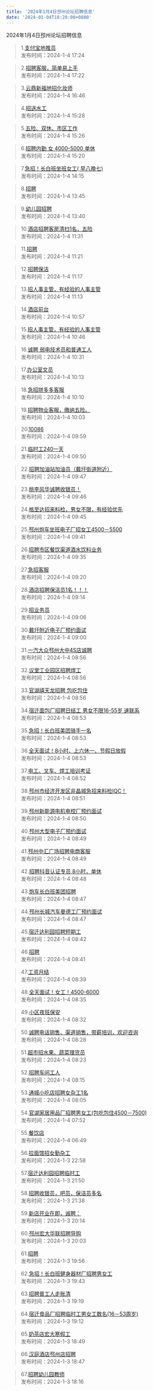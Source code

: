 ```yaml
---
title: '2024年1月4日邳州论坛招聘信息'
date: '2024-01-04T18:20:00+0800'
---
```

2024年1月4日邳州论坛招聘信息
<!--more-->
>1.[支付宝地推员](https://www.pzzc.net/forum.php?mod=viewthread&tid=10381282)<br>
>发布时间：2024-1-4 17:24

>2.[招聘客服，简单易上手](https://www.pzzc.net/forum.php?mod=viewthread&tid=10381281)<br>
>发布时间：2024-1-4 17:22

>3.[云鼎新福地招化妆师](https://www.pzzc.net/forum.php?mod=viewthread&tid=10381268)<br>
>发布时间：2024-1-4 16:46

>4.[招送水工](https://www.pzzc.net/forum.php?mod=viewthread&tid=10381251)<br>
>发布时间：2024-1-4 15:28

>5.[五险、双休、市区工作](https://www.pzzc.net/forum.php?mod=viewthread&tid=10381249)<br>
>发布时间：2024-1-4 15:26

>6.[招聘内勤  女 4000-5000 单休](https://www.pzzc.net/forum.php?mod=viewthread&tid=10381247)<br>
>发布时间：2024-1-4 15:20

>7.[急招！长白班坐班女工( 早八晚七)](https://www.pzzc.net/forum.php?mod=viewthread&tid=10381230)<br>
>发布时间：2024-1-4 14:15

>8.[招聘](https://www.pzzc.net/forum.php?mod=viewthread&tid=10381225)<br>
>发布时间：2024-1-4 13:45

>9.[幼儿园招聘](https://www.pzzc.net/forum.php?mod=viewthread&tid=10381223)<br>
>发布时间：2024-1-4 13:40

>10.[酒店招聘客房清扫1名，五险](https://www.pzzc.net/forum.php?mod=viewthread&tid=10381197)<br>
>发布时间：2024-1-4 11:31

>11.[招聘](https://www.pzzc.net/forum.php?mod=viewthread&tid=10381190)<br>
>发布时间：2024-1-4 11:21

>12.[招聘保洁](https://www.pzzc.net/forum.php?mod=viewthread&tid=10381188)<br>
>发布时间：2024-1-4 11:17

>13.[招人事主管，有经验的人事主管](https://www.pzzc.net/forum.php?mod=viewthread&tid=10381187)<br>
>发布时间：2024-1-4 11:13

>14.[酒店前台](https://www.pzzc.net/forum.php?mod=viewthread&tid=10381184)<br>
>发布时间：2024-1-4 10:57

>15.[招人事主管，有经验的人事主管](https://www.pzzc.net/forum.php?mod=viewthread&tid=10381183)<br>
>发布时间：2024-1-4 10:46

>16.[诚聘 弱电技术员和普通工人](https://www.pzzc.net/forum.php?mod=viewthread&tid=10381181)<br>
>发布时间：2024-1-4 10:31

>17.[办公室文员](https://www.pzzc.net/forum.php?mod=viewthread&tid=10381176)<br>
>发布时间：2024-1-4 10:13

>18.[急招拼多多客服](https://www.pzzc.net/forum.php?mod=viewthread&tid=10381175)<br>
>发布时间：2024-1-4 10:10

>19.[招聘物业客服，缴纳五险。](https://www.pzzc.net/forum.php?mod=viewthread&tid=10381172)<br>
>发布时间：2024-1-4 10:03

>20.[10086](https://www.pzzc.net/forum.php?mod=viewthread&tid=10381171)<br>
>发布时间：2024-1-4 09:59

>21.[临时工240一天](https://www.pzzc.net/forum.php?mod=viewthread&tid=10381165)<br>
>发布时间：2024-1-4 09:50

>22.[招聘加油站加油员（戴圩街道附近）](https://www.pzzc.net/forum.php?mod=viewthread&tid=10381163)<br>
>发布时间：2024-1-4 09:47

>23.[桃李风华诚聘收银员！](https://www.pzzc.net/forum.php?mod=viewthread&tid=10381160)<br>
>发布时间：2024-1-4 09:46

>24.[格至达招来料检，男女不限，有经验优先](https://www.pzzc.net/forum.php?mod=viewthread&tid=10381158)<br>
>发布时间：2024-1-4 09:45

>25.[邳州炮车坐班电子厂招女工4500－5500](https://www.pzzc.net/forum.php?mod=viewthread&tid=10381157)<br>
>发布时间：2024-1-4 09:41

>26.[招聘市区餐饮渠道酒水饮料业务](https://www.pzzc.net/forum.php?mod=viewthread&tid=10381153)<br>
>发布时间：2024-1-4 09:35

>27.[急招客服](https://www.pzzc.net/forum.php?mod=viewthread&tid=10381148)<br>
>发布时间：2024-1-4 09:20

>28.[酒店招聘保洁员1名！！！](https://www.pzzc.net/forum.php?mod=viewthread&tid=10381146)<br>
>发布时间：2024-1-4 09:14

>29.[招业务员](https://www.pzzc.net/forum.php?mod=viewthread&tid=10381144)<br>
>发布时间：2024-1-4 09:06

>30.[戴圩附近电子厂预约面试](https://www.pzzc.net/forum.php?mod=viewthread&tid=10381143)<br>
>发布时间：2024-1-4 09:00

>31.[一汽大众邳州大中4S店诚聘](https://www.pzzc.net/forum.php?mod=viewthread&tid=10381141)<br>
>发布时间：2024-1-4 08:56

>32.[议堂工业园区招聘焊工](https://www.pzzc.net/forum.php?mod=viewthread&tid=10381139)<br>
>发布时间：2024-1-4 08:56

>33.[官湖禧天龙招聘 包吃包住](https://www.pzzc.net/forum.php?mod=viewthread&tid=10381138)<br>
>发布时间：2024-1-4 08:56

>34.[宿迁面包厂招聘日结工 男女不限16-55岁 速联系](https://www.pzzc.net/forum.php?mod=viewthread&tid=10381135)<br>
>发布时间：2024-1-4 08:53

>35.[急招！长白班美团骑手一名](https://www.pzzc.net/forum.php?mod=viewthread&tid=10381134)<br>
>发布时间：2024-1-4 08:53

>36.[全天面试！8小时、上六休一、节假日放假](https://www.pzzc.net/forum.php?mod=viewthread&tid=10381133)<br>
>发布时间：2024-1-4 08:53

>37.[电工、叉车、焊工培训考证](https://www.pzzc.net/forum.php?mod=viewthread&tid=10381132)<br>
>发布时间：2024-1-4 08:52

>38.[邳州市经济开发区非晶城急招来料检IQC！](https://www.pzzc.net/forum.php?mod=viewthread&tid=10381131)<br>
>发布时间：2024-1-4 08:51

>39.[邳州新能源电机电控厂预约面试](https://www.pzzc.net/forum.php?mod=viewthread&tid=10381129)<br>
>发布时间：2024-1-4 08:50

>40.[邳州大型电子厂预约面试](https://www.pzzc.net/forum.php?mod=viewthread&tid=10381127)<br>
>发布时间：2024-1-4 08:49

>41.[邳州中汇广场招聘电商客服](https://www.pzzc.net/forum.php?mod=viewthread&tid=10381125)<br>
>发布时间：2024-1-4 08:49

>42.[招聘抖音认证专员,8小时，单休](https://www.pzzc.net/forum.php?mod=viewthread&tid=10381124)<br>
>发布时间：2024-1-4 08:48

>43.[炮车长白班美团招聘](https://www.pzzc.net/forum.php?mod=viewthread&tid=10381122)<br>
>发布时间：2024-1-4 08:47

>44.[邳州长城汽车曼德工厂预约面试](https://www.pzzc.net/forum.php?mod=viewthread&tid=10381120)<br>
>发布时间：2024-1-4 08:47

>45.[宿迁达利园招聘短期工](https://www.pzzc.net/forum.php?mod=viewthread&tid=10381117)<br>
>发布时间：2024-1-4 08:42

>46.[招聘](https://www.pzzc.net/forum.php?mod=viewthread&tid=10381116)<br>
>发布时间：2024-1-4 08:41

>47.[工资月结](https://www.pzzc.net/forum.php?mod=viewthread&tid=10381114)<br>
>发布时间：2024-1-4 08:39

>48.[全天面试！女工！4500-6000](https://www.pzzc.net/forum.php?mod=viewthread&tid=10381111)<br>
>发布时间：2024-1-4 08:35

>49.[小区夜班保安](https://www.pzzc.net/forum.php?mod=viewthread&tid=10381108)<br>
>发布时间：2024-1-4 08:32

>50.[诚聘电话销售、渠道销售，带薪培训，欢迎咨询](https://www.pzzc.net/forum.php?mod=viewthread&tid=10381106)<br>
>发布时间：2024-1-4 08:28

>51.[超市招水果、蔬菜理货员](https://www.pzzc.net/forum.php?mod=viewthread&tid=10381103)<br>
>发布时间：2024-1-4 08:23

>52.[招聘车间工人](https://www.pzzc.net/forum.php?mod=viewthread&tid=10381101)<br>
>发布时间：2024-1-4 08:15

>53.[通城小吃店招聘女杂工1名](https://www.pzzc.net/forum.php?mod=viewthread&tid=10381099)<br>
>发布时间：2024-1-4 08:05

>54.[官湖家居用品厂招聘男女工(包吃包住4500－7500)](https://www.pzzc.net/forum.php?mod=viewthread&tid=10381098)<br>
>发布时间：2024-1-4 07:52

>55.[餐饮店](https://www.pzzc.net/forum.php?mod=viewthread&tid=10381092)<br>
>发布时间：2024-1-4 06:49

>56.[拉面馆招女勤杂工](https://www.pzzc.net/forum.php?mod=viewthread&tid=10381081)<br>
>发布时间：2024-1-3 22:58

>57.[宿迁达利园招聘临时工](https://www.pzzc.net/forum.php?mod=viewthread&tid=10381074)<br>
>发布时间：2024-1-3 21:50

>58.[招聘收银员，吧员，保洁员多名](https://www.pzzc.net/forum.php?mod=viewthread&tid=10381070)<br>
>发布时间：2024-1-3 21:38

>59.[新店开业在即，诚聘：](https://www.pzzc.net/forum.php?mod=viewthread&tid=10381060)<br>
>发布时间：2024-1-3 20:14

>60.[邳州宏大华联招聘导购](https://www.pzzc.net/forum.php?mod=viewthread&tid=10381055)<br>
>发布时间：2024-1-3 20:03

>61.[招聘](https://www.pzzc.net/forum.php?mod=viewthread&tid=10381052)<br>
>发布时间：2024-1-3 19:56

>62.[急招！长白班健身器材厂招聘男女工](https://www.pzzc.net/forum.php?mod=viewthread&tid=10381050)<br>
>发布时间：2024-1-3 19:43

>63.[招聘普工人走账清](https://www.pzzc.net/forum.php?mod=viewthread&tid=10381049)<br>
>发布时间：2024-1-3 19:19

>64.[宿迁食品厂招聘临时工男女工数名(16－53周岁)](https://www.pzzc.net/forum.php?mod=viewthread&tid=10381047)<br>
>发布时间：2024-1-3 19:12

>65.[奶茶店宏大寒假工](https://www.pzzc.net/forum.php?mod=viewthread&tid=10381039)<br>
>发布时间：2024-1-3 18:49

>66.[汉庭酒店邳州店招聘](https://www.pzzc.net/forum.php?mod=viewthread&tid=10381038)<br>
>发布时间：2024-1-3 18:47

>67.[招聘幼儿园教师](https://www.pzzc.net/forum.php?mod=viewthread&tid=10381034)<br>
>发布时间：2024-1-3 18:16

